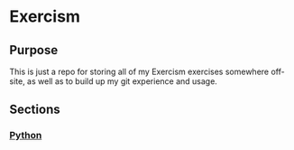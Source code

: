 # Exercism

## Purpose

This is just a repo for storing all of my Exercism exercises somewhere off-site, as well as to build up my git experience and usage.

## Sections

### [Python](./python/README.md)
